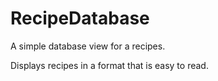 # RecipeDatabase
A simple database view for a recipes.

Displays recipes in a format that is easy to read.
